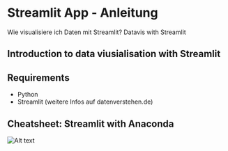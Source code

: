 # Streamlit App - Anleitung

Wie visualisiere ich Daten mit Streamlit?
Datavis with Streamlit

## Introduction to data viusialisation with Streamlit



## Requirements
- Python
- Streamlit
(weitere Infos auf datenverstehen.de)

## Cheatsheet: Streamlit with Anaconda
<img src="https://datenverstehen.de/wp-content/uploads/2022/12/Streamlit-1_cheatsheet.png" alt="Alt text" title="Optional title">
